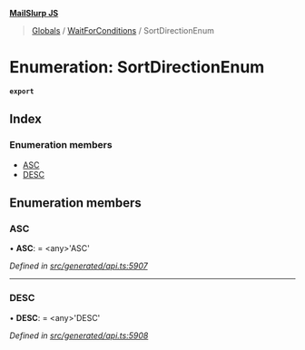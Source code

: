 **[MailSlurp JS](../README.md)**

> [Globals](../README.md) / [WaitForConditions](../modules/waitforconditions.md) / SortDirectionEnum

# Enumeration: SortDirectionEnum

**`export`** 

## Index

### Enumeration members

* [ASC](waitforconditions.sortdirectionenum.md#asc)
* [DESC](waitforconditions.sortdirectionenum.md#desc)

## Enumeration members

### ASC

•  **ASC**:  = \<any>'ASC'

*Defined in [src/generated/api.ts:5907](https://github.com/mailslurp/mailslurp-client/blob/3871a9e/src/generated/api.ts#L5907)*

___

### DESC

•  **DESC**:  = \<any>'DESC'

*Defined in [src/generated/api.ts:5908](https://github.com/mailslurp/mailslurp-client/blob/3871a9e/src/generated/api.ts#L5908)*
